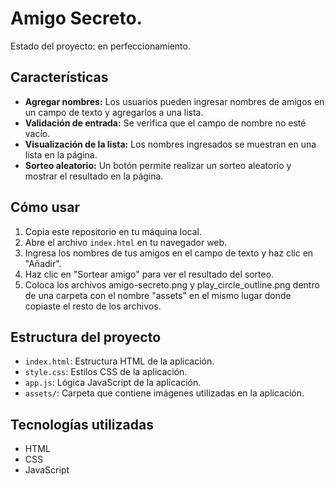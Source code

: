 <h1> Amigo Secreto.</h1>

Estado del proyecto: en perfeccionamiento.

## Características

* **Agregar nombres:** Los usuarios pueden ingresar nombres de amigos en un campo de texto y agregarlos a una lista.
* **Validación de entrada:** Se verifica que el campo de nombre no esté vacío.
* **Visualización de la lista:** Los nombres ingresados se muestran en una lista en la página.
* **Sorteo aleatorio:** Un botón permite realizar un sorteo aleatorio y mostrar el resultado en la página.

## Cómo usar

1.  Copia este repositorio en tu máquina local.
2.  Abre el archivo `index.html` en tu navegador web.
3.  Ingresa los nombres de tus amigos en el campo de texto y haz clic en "Añadir".
4.  Haz clic en "Sortear amigo" para ver el resultado del sorteo.
5.  Coloca los archivos amigo-secreto.png y play_circle_outline.png dentro de una carpeta con el nombre "assets" en el mismo lugar donde copiaste el resto de los archivos.

## Estructura del proyecto

* `index.html`: Estructura HTML de la aplicación.
* `style.css`: Estilos CSS de la aplicación.
* `app.js`: Lógica JavaScript de la aplicación.
* `assets/`: Carpeta que contiene imágenes utilizadas en la aplicación.

## Tecnologías utilizadas

* HTML
* CSS
* JavaScript



